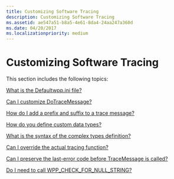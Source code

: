 ```yaml
---
title: Customizing Software Tracing
description: Customizing Software Tracing
ms.assetid: ae547a51-b8a5-4e61-8da4-24aa247a360d
ms.date: 04/20/2017
ms.localizationpriority: medium
---
```


# Customizing Software Tracing


This section includes the following topics:

[What is the Defaultwpp.ini file?](what-is-the-defaultwpp-ini-file-.md)

[Can I customize DoTraceMessage?](can-i-customize-dotracemessage-.md)

[How do I add a prefix and suffix to a trace message?](how-do-i-add-a-prefix-and-suffix-to-a-trace-message-.md)

[How do you define custom data types?](how-do-you-define-custom-data-types-.md)

[What is the syntax of the complex types definition?](what-is-the-syntax-of-the-complex-types-definition-.md)

[Can I override the actual tracing function?](can-i-override-the-actual-tracing-function-.md)

[Can I preserve the last-error code before TraceMessage is called?](can-i-preserve-the-last-error-code-before-tracemessage-is-called-.md)

[Do I need to call WPP\_CHECK\_FOR\_NULL\_STRING?](do-i-need-to-call-wpp-check-for-null-string-.md)

 

 






